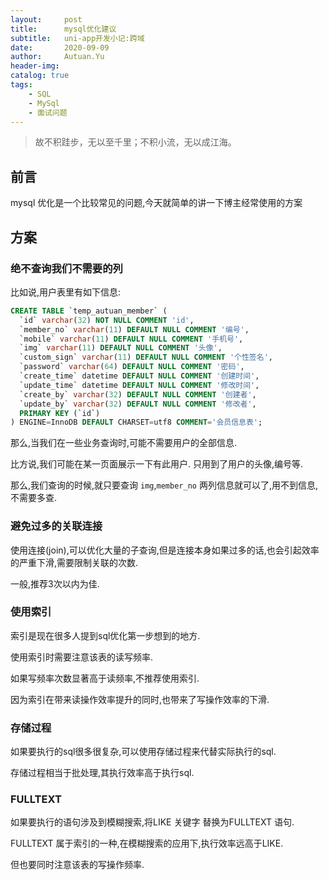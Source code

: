 ```yaml
---
layout:     post
title:      mysql优化建议
subtitle:   uni-app开发小记:跨域
date:       2020-09-09
author:     Autuan.Yu
header-img:
catalog: true
tags:
    - SQL
    - MySql
    - 面试问题
---
```


> 故不积跬步，无以至千里；不积小流，无以成江海。

## 前言
mysql 优化是一个比较常见的问题,今天就简单的讲一下博主经常使用的方案

## 方案
### 绝不查询我们不需要的列
比如说,用户表里有如下信息:
```` sql
CREATE TABLE `temp_autuan_member` (
  `id` varchar(32) NOT NULL COMMENT 'id',
  `member_no` varchar(11) DEFAULT NULL COMMENT '编号',
  `mobile` varchar(11) DEFAULT NULL COMMENT '手机号',
  `img` varchar(11) DEFAULT NULL COMMENT '头像',
  `custom_sign` varchar(11) DEFAULT NULL COMMENT '个性签名',
  `password` varchar(64) DEFAULT NULL COMMENT '密码',
  `create_time` datetime DEFAULT NULL COMMENT '创建时间',
  `update_time` datetime DEFAULT NULL COMMENT '修改时间',
  `create_by` varchar(32) DEFAULT NULL COMMENT '创建者',
  `update_by` varchar(32) DEFAULT NULL COMMENT '修改者',
  PRIMARY KEY (`id`)
) ENGINE=InnoDB DEFAULT CHARSET=utf8 COMMENT='会员信息表';

````

那么,当我们在一些业务查询时,可能不需要用户的全部信息.  

比方说,我们可能在某一页面展示一下有此用户. 只用到了用户的头像,编号等.  

那么,我们查询的时候,就只要查询 `img`,`member_no` 两列信息就可以了,用不到信息,不需要多查.  

### 避免过多的关联连接
使用连接(join),可以优化大量的子查询,但是连接本身如果过多的话,也会引起效率的严重下滑,需要限制关联的次数.  

一般,推荐3次以内为佳.  

### 使用索引  
索引是现在很多人提到sql优化第一步想到的地方.  

使用索引时需要注意该表的读写频率.  

如果写频率次数显著高于读频率,不推荐使用索引.  

因为索引在带来读操作效率提升的同时,也带来了写操作效率的下滑.  

### 存储过程
如果要执行的sql很多很复杂,可以使用存储过程来代替实际执行的sql.  

存储过程相当于批处理,其执行效率高于执行sql.  

### FULLTEXT
如果要执行的语句涉及到模糊搜索,将LIKE 关键字 替换为FULLTEXT 语句.  

FULLTEXT 属于索引的一种,在模糊搜索的应用下,执行效率远高于LIKE.  

但也要同时注意该表的写操作频率.  

